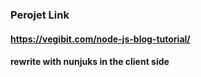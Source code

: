 ### Perojet Link
#### https://vegibit.com/node-js-blog-tutorial/
#### rewrite with nunjuks in the client side
